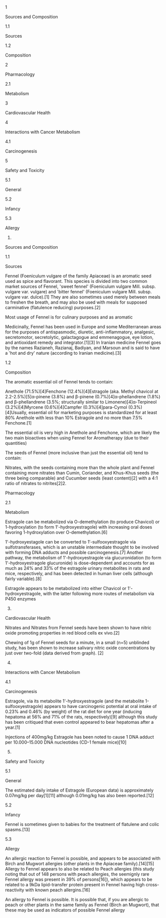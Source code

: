 1

Sources and Composition

1.1

Sources

1.2

Composition

2

Pharmacology

2.1

Metabolism

3

Cardiovascular Health

4

Interactions with Cancer Metabolism

4.1

Carcinogenesis

5

Safety and Toxicity

5.1

General

5.2

Infancy

5.3

Allergy

1.

Sources and Composition

1.1

Sources

Fennel (Foeniculum vulgare of the family Apiaceae) is an aromatic seed used as spice and flavorant. This species is divided into two common market sources of Fennel, 'sweet fennel' (Foeniculum vulgare Mill. subsp. vulgare var. vulgare) and 'bitter fennel' (Foeniculum vulgare Mill. subsp. vulgare var. dulce).[1] They are also sometimes used merely between meals to freshen the breath, and may also be used with meals for supposed carminative (flatulence reducing) purposes.[2]


Most usage of Fennel is for culinary purposes and as aromatic


Medicinally, Fennel has been used in Europe and some Mediterranean areas for the purposes of antispasmodic, diuretic, anti-inflammatory, analgesic, secretomotor, secretolytic, galactagogue and emmenagogue, eye lotion, and antioxidant remedy and integrator.[1][3] In Iranian medicine Fennel goes by the names Razianeh, Razianaj, Badiyan, and Marsoun and is said to have a 'hot and dry' nature (according to Iranian medicine).[3]

1.2

Composition

The aromatic essential oil of Fennel tends to contain:

Anethole (71.5%)[4]Fenchone (12.4%)[4]Estragole (aka. Methyl chavicol at 2.2-2.5%)[5]α-pinene (3.8%) and β-pinene (0.7%)[4]α-phellandrene (1.8%) and β-phellandrene (3.5%; structurally similar to Limonene)[4]α-Terpineol (3.2%)[4]Myrcene (0.6%)[4]Campfer (0.3%)[4]para-Cymol (0.3%)[4]Usually, essential oil for marketing purposes is standardized for at least 80% Anethole with less than 10% Estragole and no more than 7.5% Fenchone.[1]


The essential oil is very high in Anethole and Fenchone, which are likely the two main bioactives when using Fennel for Aromatherapy (due to their quantities)


The seeds of Fennel (more inclusive than just the essential oil) tend to contain:

Nitrates, with the seeds containing more than the whole plant and Fennel containing more nitrates than Cumin, Coriander, and Khus-Khus seeds (the three being comparable) and Cucumber seeds (least content)[2] with a 4:1 ratio of nitrates to nitrites[2]2.

Pharmacology

2.1

Metabolism

Estragole can be metabolized via O-demethylation (to produce Chavicol) or 1-hydroxylation (to form 1'-hydroxyestragole) with increasing oral doses favoring 1-hydroxylation over O-demethylation.[6]

1'-hydroxyestagole can be converted to 1′-sulfooxyestragole via sulfotransferases, which is an unstable intermediate thought to be involved with forming DNA adducts and possible carcinogenesis.[7] Another pathway, the metabolism of 1'-hydroxyestragole via glucuronidation (to form 1'-hydroxyestragole glucuronide) is dose-dependent and accounts for as much as 24% and 33% of the estragole urinary metabolites in rats and mice, respectively, and has been detected in human liver cells (although fairly variable).[8]


Estragole appears to be metabolized into either Chavicol or 1'-hydroxyestragole, with the latter following more routes of metabolism via P450 enzymes


3.

Cardiovascular Health

Nitrates and Nitrates from Fennel seeds have been shown to have nitric oxide promoting properties in red blood cells ex vivo.[2]

Chewing of 1g of Fennel seeds for a minute, in a small (n=5) unblinded study, has been shown to increase salivary nitric oxide concentrations by just over two-fold (data derived from graph). [2]

4.

Interactions with Cancer Metabolism

4.1

Carcinogenesis

Estragole, via its metabolite 1'-hydroxyestragole (and the metabolite 1-sulfooxyestragole) appears to have carcinogenic potential at oral intake of 0.23% and 0.46% (by weight) of the rat diet for one year (inducing hepatoma at 56% and 71% of the rats, respectively)[9] although this study has been critiqued that even control appeared to bear hepatomas after a year.[1]

Injections of 400mg/kg Estragole has been noted to cause 1 DNA adduct per 10.000–15.000 DNA nucleotides (CD-1 female mice)[10]

5.

Safety and Toxicity

5.1

General

The estimated daily intake of Estragole (European data) is approximately 0.07mg/kg per day[1][11] although 0.01mg/kg has also been reported.[12]

5.2

Infancy

Fennel is sometimes given to babies for the treatment of flatulene and colic spasms.[13]

5.3

Allergy

An allergic reaction to Fennel is possible, and appears to be associated with Birch and Mugwort allergies (other plants in the Apiaceae family).[14][15] Allergy to Fennel appears to also be related to Peach allergies (this study noting that out of 148 persons with peach allergies, the seemignly rare Fennel allergy was present in 39% of persons[16]), which appears to be related to a 9kDa lipid-transfer protein present in Fennel having high cross-reactivity with known peach allergins.[16]


An allergy to Fennel is possible. It is possible that, if you are allergic to peach or other plants in the same family as Fennel (Birch an Mugwort), that these may be used as indicators of possible Fennel allergy


